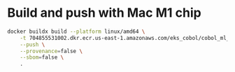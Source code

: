 # Build and push with Mac M1 chip

```bash
docker buildx build --platform linux/amd64 \
    -t 704855531002.dkr.ecr.us-east-1.amazonaws.com/eks_cobol/cobol_ml_ingestion:0 \
    --push \
    --provenance=false \
    --sbom=false \
    .
```
